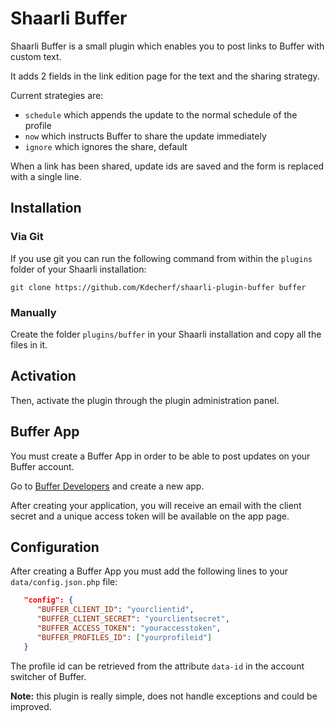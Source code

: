 # Shaarli Buffer

Shaarli Buffer is a small plugin which enables you to post links to Buffer with custom text.

It adds 2 fields in the link edition page for the text and the sharing strategy.

Current strategies are:
* `schedule` which appends the update to the normal schedule of the profile
* `now` which instructs Buffer to share the update immediately
* `ignore` which ignores the share, default

When a link has been shared, update ids are saved and the form is replaced with a single line.

## Installation
### Via Git

If you use git you can run the following command from within the `plugins` folder of your Shaarli installation:

```shell
git clone https://github.com/Kdecherf/shaarli-plugin-buffer buffer
```

### Manually
Create the folder `plugins/buffer` in your Shaarli installation and copy all the files in it.

## Activation
Then, activate the plugin through the plugin administration panel.

## Buffer App

You must create a Buffer App in order to be able to post updates on your Buffer account.

Go to [Buffer Developers](https://buffer.com/developers/apps) and create a new app.

After creating your application, you will receive an email with the client secret and a unique access token will be available on the app page.

## Configuration

After creating a Buffer App you must add the following lines to your `data/config.json.php` file:

```json
   "config": {
      "BUFFER_CLIENT_ID": "yourclientid",
      "BUFFER_CLIENT_SECRET": "yourclientsecret",
      "BUFFER_ACCESS_TOKEN": "youraccesstoken",
      "BUFFER_PROFILES_ID": ["yourprofileid"]
   }
```

The profile id can be retrieved from the attribute `data-id` in the account switcher of Buffer.

**Note:** this plugin is really simple, does not handle exceptions and could be improved.
